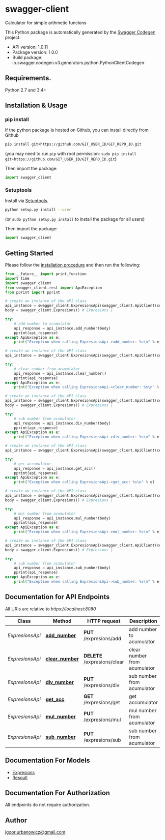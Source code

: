 # swagger-client
Calculator for simple arthmetic funcions

This Python package is automatically generated by the [Swagger Codegen](https://github.com/swagger-api/swagger-codegen) project:

- API version: 1.0.11
- Package version: 1.0.0
- Build package: io.swagger.codegen.v3.generators.python.PythonClientCodegen

## Requirements.

Python 2.7 and 3.4+

## Installation & Usage
### pip install

If the python package is hosted on Github, you can install directly from Github

```sh
pip install git+https://github.com/GIT_USER_ID/GIT_REPO_ID.git
```
(you may need to run `pip` with root permission: `sudo pip install git+https://github.com/GIT_USER_ID/GIT_REPO_ID.git`)

Then import the package:
```python
import swagger_client 
```

### Setuptools

Install via [Setuptools](http://pypi.python.org/pypi/setuptools).

```sh
python setup.py install --user
```
(or `sudo python setup.py install` to install the package for all users)

Then import the package:
```python
import swagger_client
```

## Getting Started

Please follow the [installation procedure](#installation--usage) and then run the following:

```python
from __future__ import print_function
import time
import swagger_client
from swagger_client.rest import ApiException
from pprint import pprint

# create an instance of the API class
api_instance = swagger_client.ExpresionsApi(swagger_client.ApiClient(configuration))
body = swagger_client.Expresions() # Expresions | 

try:
    # add number to acumulator
    api_response = api_instance.add_number(body)
    pprint(api_response)
except ApiException as e:
    print("Exception when calling ExpresionsApi->add_number: %s\n" % e)

# create an instance of the API class
api_instance = swagger_client.ExpresionsApi(swagger_client.ApiClient(configuration))

try:
    # clear number from acumulator
    api_response = api_instance.clear_number()
    pprint(api_response)
except ApiException as e:
    print("Exception when calling ExpresionsApi->clear_number: %s\n" % e)

# create an instance of the API class
api_instance = swagger_client.ExpresionsApi(swagger_client.ApiClient(configuration))
body = swagger_client.Expresions() # Expresions | 

try:
    # sub number from acumulator
    api_response = api_instance.div_number(body)
    pprint(api_response)
except ApiException as e:
    print("Exception when calling ExpresionsApi->div_number: %s\n" % e)

# create an instance of the API class
api_instance = swagger_client.ExpresionsApi(swagger_client.ApiClient(configuration))

try:
    # get accumulator
    api_response = api_instance.get_acc()
    pprint(api_response)
except ApiException as e:
    print("Exception when calling ExpresionsApi->get_acc: %s\n" % e)

# create an instance of the API class
api_instance = swagger_client.ExpresionsApi(swagger_client.ApiClient(configuration))
body = swagger_client.Expresions() # Expresions | 

try:
    # mul number from acumulator
    api_response = api_instance.mul_number(body)
    pprint(api_response)
except ApiException as e:
    print("Exception when calling ExpresionsApi->mul_number: %s\n" % e)

# create an instance of the API class
api_instance = swagger_client.ExpresionsApi(swagger_client.ApiClient(configuration))
body = swagger_client.Expresions() # Expresions | 

try:
    # sub number from acumulator
    api_response = api_instance.sub_number(body)
    pprint(api_response)
except ApiException as e:
    print("Exception when calling ExpresionsApi->sub_number: %s\n" % e)
```

## Documentation for API Endpoints

All URIs are relative to *https://localhost:8080*

Class | Method | HTTP request | Description
------------ | ------------- | ------------- | -------------
*ExpresionsApi* | [**add_number**](docs/ExpresionsApi.md#add_number) | **PUT** /expresions/add | add number to acumulator
*ExpresionsApi* | [**clear_number**](docs/ExpresionsApi.md#clear_number) | **DELETE** /expresions/clear | clear number from acumulator
*ExpresionsApi* | [**div_number**](docs/ExpresionsApi.md#div_number) | **PUT** /expresions/div | sub number from acumulator
*ExpresionsApi* | [**get_acc**](docs/ExpresionsApi.md#get_acc) | **GET** /expresions/get | get accumulator
*ExpresionsApi* | [**mul_number**](docs/ExpresionsApi.md#mul_number) | **PUT** /expresions/mul | mul number from acumulator
*ExpresionsApi* | [**sub_number**](docs/ExpresionsApi.md#sub_number) | **PUT** /expresions/sub | sub number from acumulator

## Documentation For Models

 - [Expresions](docs/Expresions.md)
 - [Resoult](docs/Resoult.md)

## Documentation For Authorization

 All endpoints do not require authorization.


## Author

igoor.urbanowicz@gmail.com
